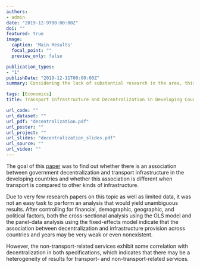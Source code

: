 ```yaml
---
authors:
- admin
date: "2019-12-9T00:00:00Z"
doi: ""
featured: true
image:
  caption: 'Main Results'
  focal_point: ""
  preview_only: false

publication_types:
- "1"
publishDate: "2019-12-11T00:00:00Z"
summary: Considering the lack of substantial research in the area, this paper takes the relationship between transport infrastructure and decentralization as its main subject of analysis. Is decentralization associated with improved transport infrastructure provision in developing countries?

tags: [Economics]
title: Transport Infrastructure and Decentralization in Developing Countries

url_code: ""
url_dataset: ""
url_pdf: "decentralization.pdf"
url_poster: ""
url_project: ""
url_slides: "decentralization_slides.pdf"
url_source: ""
url_video: ""
---
```

The goal of this <a href="decentralization.pdf">paper</a> was to find out whether there is an association between government decentralization and transport infrastructure in the developing countries and whether this association is different when transport is compared to other kinds of infrastructure. 

Due to very few research papers on this topic as well as limited data, it was not an easy task to perform an analysis that would yield unambiguous results. After controlling for financial, demographic, geographic, and political factors, both the cross-sectional analysis using the OLS model and the panel-data analysis using the fixed-effects model indicate that the association between decentralization and infrastructure provision across countries and years may be very weak or even nonexistent. 

However, the non-transport-related services exhibit some correlation with decentralization in both specifications, which indicates that there may be a heterogeneity of results for transport- and non-transport-related services.
